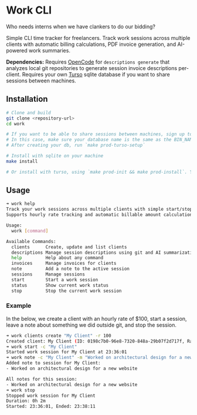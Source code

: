 # Work CLI

Who needs interns when we have clankers to do our bidding?

Simple CLI time tracker for freelancers. Track work sessions across multiple clients with automatic billing calculations, PDF invoice generation, and AI-powered work summaries.

**Dependencies:** Requires [OpenCode](https://github.com/sst/opencode) for `descriptions generate` that analyzes local git repositories to generate session invoice descriptions per-client. Requires your own [Turso](https://turso.tech/) sqlite database if you want to share sessions between machines.

## Installation

```bash
# Clone and build
git clone <repository-url>
cd work

# If you want to be able to share sessions between machines, sign up to Turso and configure .env.mine with your database URL & turso token
# In this case, make sure your database name is the same as the BIN_NAME in .env
# After creating your db, run `make prod-turso-setup`

# Install with sqlite on your machine
make install

# Or install with turso, using `make prod-init && make prod-install`. You should only ever need to run `make prod-init` once.
```

## Usage

```bash
➜ work help
Track your work sessions across multiple clients with simple start/stop commands.
Supports hourly rate tracking and automatic billable amount calculations for freelance work.

Usage:
  work [command]

Available Commands:
  clients      Create, update and list clients
  descriptions Manage session descriptions using git and AI summarization
  help         Help about any command
  invoices     Manage invoices for clients
  note         Add a note to the active session
  sessions     Manage sessions
  start        Start a work session
  status       Show current work status
  stop         Stop the current work session
```

### Example

In the below, we create a client with an hourly rate of $100, start a session, leave a note about something we did outside git, and stop the session.

```bash
➜ work clients create "My Client" -r 100
Created client: My Client (ID: 0198c7b0-96e8-7320-848a-29b07f2d717f, Rate: $100.00/hr)
➜ work start -c "My Client"
Started work session for My Client at 23:36:01
➜ work note -c "My Client" -m "Worked on architectural design for a new website"
Added note to session for My Client:
- Worked on architectural design for a new website

All notes for this session:
- Worked on architectural design for a new website
➜ work stop
Stopped work session for My Client
Duration: 0h 2m
Started: 23:36:01, Ended: 23:38:11
```
